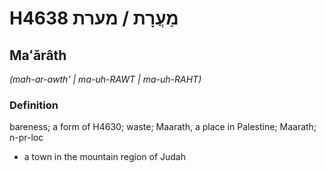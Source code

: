 # H4638 מַעֲרָת / מערת

## Maʻărâth

_(mah-ar-awth' | ma-uh-RAWT | ma-uh-RAHT)_

### Definition

bareness; a form of H4630; waste; Maarath, a place in Palestine; Maarath; n-pr-loc

- a town in the mountain region of Judah

